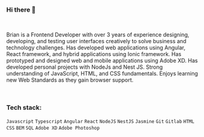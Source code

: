 ### Hi there 👋

<!--
**brianmuturi2/brianmuturi2** is a ✨ _special_ ✨ repository because its `README.md` (this file) appears on your GitHub profile.

Here are some ideas to get you started:

- 🔭 I’m currently working on ...
- 🌱 I’m currently learning ...
- 👯 I’m looking to collaborate on ...
- 🤔 I’m looking for help with ...
- 💬 Ask me about ...
- 📫 How to reach me: ...
- 😄 Pronouns: ...
- ⚡ Fun fact: ...
-->

<br />

<!--<p><img align="right" src="https://github.com/brianmuturi2/brianmuturi2/blob/main/profile-animation.gif" alt="profile-animation" width="200"/></p>-->
<p align="left">Brian is a Frontend Developer with over 3 years of experience designing, developing, and testing user interfaces creatively to solve business and technology challenges.
Has developed web applications using Angular, React framework, and hybrid applications using Ionic framework. Has prototyped and designed web and mobile applications using Adobe XD. Has developed personal projects with NodeJs and Nest JS. Strong understanding of JavaScript, HTML, and CSS fundamentals.
Enjoys learning new Web Standards as they gain browser support.</p>

<br />

<h3 align="left">Tech stack:</h3>


`Javascript` `Typescript` `Angular` `React` `NodeJS` `NestJS` `Jasmine` `Git` `Gitlab` `HTML` `CSS` `BEM` `SQL` `Adobe XD` `Adobe Photoshop`
